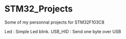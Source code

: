 # STM32_Projects
Some of my personnal projects for STM32F103C8

Led : Simple Led blink. 
USB_HID : Send one byte over USB